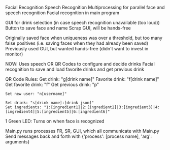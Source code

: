 Facial Recognition
Speech Recognition
Multiprocessing for parallel face and speech recognition
    Facial recognition in main program

GUI for drink selection (in case speech recognition unavailable (too loud))
    Button to save face and name
Scrap GUI, will be hands-free


Originally saved face when uniqueness was over a threshold, but too many false positives (i.e. saving faces when they had already been saved)
Previously used GUI, but wanted hands-free (didn't want to invest in monitor)

NOW:
Uses speech OR QR Codes to configure and decide drinks
Facial recognition to save and load favorite drinks and get previous drink

QR Code Rules:
    Get drink: "g[drink name]"
    Favorite drink: "f[drink name]"
    Get favorite drink: "f"
    Get previous drink: "p"

    Set new user: "n[username]"

    Set drink: "s[drink name]:[drink json]"
    Set ingredients: "1:[ingredient1]|2:[ingredient2]|3:[ingredient3]|4:[ingredient4]|5:[ingredient5]|6:[ingredient6]"

1 Green LED:
    Turns on when face is recognized



Main.py runs processes FR, SR, GUI, which all communicate with Main.py
Send messages back and forth with {'process': [process name], 'arg': arguments}


